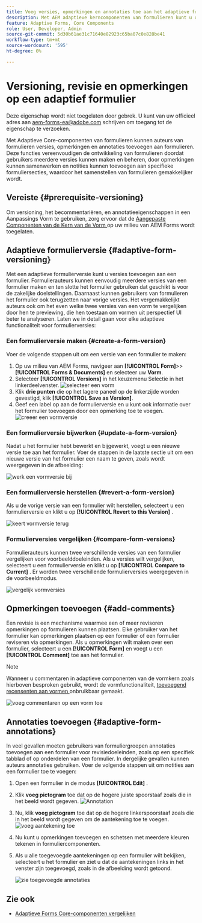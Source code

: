 ```yaml
---
title: Voeg versies, opmerkingen en annotaties toe aan het adaptieve formulier AEM 6.5.
description: Met AEM adaptieve kerncomponenten van formulieren kunt u opmerkingen, annotaties en versies toevoegen aan een adaptief formulier.
feature: Adaptive Forms, Core Components
role: User, Developer, Admin
source-git-commit: 5d30b61ae31c71640e82923c65ba07c0e828be41
workflow-type: tm+mt
source-wordcount: '595'
ht-degree: 0%

---
```


# Versioning, revisie en opmerkingen op een adaptief formulier

<span class="preview"> Deze eigenschap wordt niet toegelaten door gebrek. U kunt van uw officieel adres aan aem-forms-ea@adobe.com schrijven om toegang tot de eigenschap te verzoeken.</span>

Met Adaptieve Core-componenten van formulieren kunnen auteurs van formulieren versies, opmerkingen en annotaties toevoegen aan formulieren. Deze functies vereenvoudigen de ontwikkeling van formulieren doordat gebruikers meerdere versies kunnen maken en beheren, door opmerkingen kunnen samenwerken en notities kunnen toevoegen aan specifieke formuliersecties, waardoor het samenstellen van formulieren gemakkelijker wordt.

## Vereiste {#prerequisite-versioning}

Om versioning, het becommentariëren, en annotatieeigenschappen in een Aanpassings Vorm te gebruiken, zorg ervoor dat de [ Aangepaste Componenten van de Kern van de Vorm ](/help/forms/using/enable-adaptive-forms-core-components.md) op uw milieu van AEM Forms wordt toegelaten.

## Adaptieve formulierversie {#adaptive-form-versioning}

Met een adaptieve formulierversie kunt u versies toevoegen aan een formulier. Formulierauteurs kunnen eenvoudig meerdere versies van een formulier maken en ten slotte het formulier gebruiken dat geschikt is voor de zakelijke doelstellingen. Daarnaast kunnen gebruikers van formulieren het formulier ook terugzetten naar vorige versies. Het vergemakkelijkt auteurs ook om het even welke twee versies van een vorm te vergelijken door hen te previewing, die hen toestaan om vormen uit perspectief UI beter te analyseren. Laten we in detail gaan voor elke adaptieve functionaliteit voor formulierversies:

### Een formulierversie maken {#create-a-form-version}

Voer de volgende stappen uit om een versie van een formulier te maken:

1. Op uw milieu van AEM Forms, navigeer aan **[!UICONTROL Form]**>> **[!UICONTROL Forms & Documents]** en selecteer uw **Vorm**.
1. Selecteer **[!UICONTROL Versions]** in het keuzemenu Selectie in het linkerdeelvenster.
   ![ selecteer een vorm ](assets/select-a-form.png)
1. Klik **drie punten** die op het lagere paneel op de linkerzijde worden gevestigd, klik **[!UICONTROL Save as Version]**.
1. Geef een label op aan de formulierversie en u kunt ook informatie over het formulier toevoegen door een opmerking toe te voegen.
   ![ creeer een vormversie ](assets/create-a-form-version.png)

### Een formulierversie bijwerken {#update-a-form-version}

Nadat u het formulier hebt bewerkt en bijgewerkt, voegt u een nieuwe versie toe aan het formulier. Voer de stappen in de laatste sectie uit om een nieuwe versie van het formulier een naam te geven, zoals wordt weergegeven in de afbeelding:

![ werk een vormversie ](assets/update-a-form-version.png) bij

### Een formulierversie herstellen {#revert-a-form-version}

Als u de vorige versie van een formulier wilt herstellen, selecteert u een formulierversie en klikt u op **[!UICONTROL Revert to this Version]** .

![ keert vormversie ](assets/revert-form-version.png) terug

### Formulierversies vergelijken {#compare-form-versions}

Formulierauteurs kunnen twee verschillende versies van een formulier vergelijken voor voorbeelddoeleinden. Als u versies wilt vergelijken, selecteert u een formulierversie en klikt u op **[!UICONTROL Compare to Current]** . Er worden twee verschillende formulierversies weergegeven in de voorbeeldmodus.

![ vergelijk vormversies ](assets/compare-form-versions.png)

## Opmerkingen toevoegen {#add-comments}

Een revisie is een mechanisme waarmee een of meer revisoren opmerkingen op formulieren kunnen plaatsen. Elke gebruiker van het formulier kan opmerkingen plaatsen op een formulier of een formulier reviseren via opmerkingen. Als u opmerkingen wilt maken over een formulier, selecteert u een **[!UICONTROL Form]** en voegt u een **[!UICONTROL Comment]** toe aan het formulier.

>[!NOTE]
> Wanneer u commentaren in adaptieve componenten van de vormkern zoals hierboven besproken gebruikt, wordt de vormfunctionaliteit, [ toevoegend recensenten aan vormen ](/help/forms/using/create-reviews-forms.md) onbruikbaar gemaakt.


![ voeg commentaren op een vorm ](assets/form-comments.png) toe

## Annotaties toevoegen {#adaptive-form-annotations}

In veel gevallen moeten gebruikers van formuliergroepen annotaties toevoegen aan een formulier voor revisiedoeleinden, zoals op een specifiek tabblad of op onderdelen van een formulier. In dergelijke gevallen kunnen auteurs annotaties gebruiken.
Voer de volgende stappen uit om notities aan een formulier toe te voegen:

1. Open een formulier in de modus **[!UICONTROL Edit]** .

1. Klik **voeg pictogram** toe dat op de hogere juiste spoorstaaf zoals die in het beeld wordt gegeven.
   ![ Annotation ](assets/annotation.png)

1. Nu, klik **voeg pictogram** toe dat op de hogere linkerspoorstaaf zoals die in het beeld wordt gegeven om de aantekening toe te voegen.
   ![ voeg aantekening ](assets/add-annotation.png) toe

1. Nu kunt u opmerkingen toevoegen en schetsen met meerdere kleuren tekenen in formuliercomponenten.

1. Als u alle toegevoegde aantekeningen op een formulier wilt bekijken, selecteert u het formulier en ziet u dat de aantekeningen links in het venster zijn toegevoegd, zoals in de afbeelding wordt getoond.

   ![ zie toegevoegde annotaties ](assets/see-annotations.png)

## Zie ook

* [Adaptieve Forms Core-componenten vergelijken](/help/forms/using/compare-forms-core-components.md)
